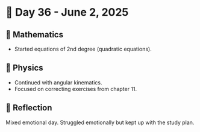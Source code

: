 # 📅 Day 36 - June 2, 2025

## 📘 Mathematics
- Started equations of 2nd degree (quadratic equations).

## 📗 Physics
- Continued with angular kinematics.
- Focused on correcting exercises from chapter 11.

## 🧠 Reflection
Mixed emotional day. Struggled emotionally but kept up with the study plan.
